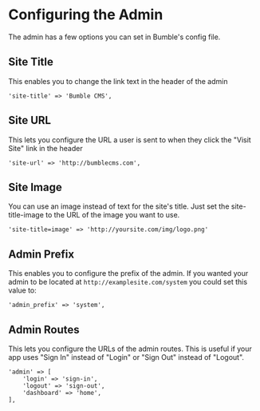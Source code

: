 # Configuring the Admin

The admin has a few options you can set in Bumble's config file.

## Site Title

This enables you to change the link text in the header of the admin

    'site-title' => 'Bumble CMS',

## Site URL

This lets you configure the URL a user is sent to when they click the "Visit Site" link in the header

    'site-url' => 'http://bumblecms.com',

## Site Image

You can use an image instead of text for the site's title. Just set the site-title-image to the URL of the image you want to use.

    'site-title=image' => 'http://yoursite.com/img/logo.png'

## Admin Prefix

This enables you to configure the prefix of the admin. If you wanted your admin to be located at `http://examplesite.com/system` you could set this value to:

    'admin_prefix' => 'system',

## Admin Routes

This lets you configure the URLs of the admin routes. This is useful if your app uses "Sign In" instead of "Login" or "Sign Out" instead of "Logout".

    'admin' => [
        'login' => 'sign-in',
        'logout' => 'sign-out',
        'dashboard' => 'home',
    ],